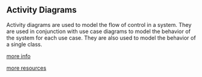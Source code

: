## Activity Diagrams
Activity diagrams are used to model the flow of control in a system. They are used in conjunction with use case diagrams to model the behavior of the system for each use case. They are also used to model the behavior of a single class.

[more info](https://www.visual-paradigm.com/guide/uml-unified-modeling-language/what-is-activity-diagram/)

[more resources](https://www.lucidchart.com/pages/uml-activity-diagram)
